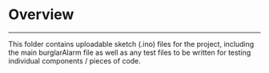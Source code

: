 # Overview
--- 
This folder contains uploadable sketch (.ino) files for the project, including the main burglarAlarm file as well as any test files to be written for testing individual components / pieces of code.